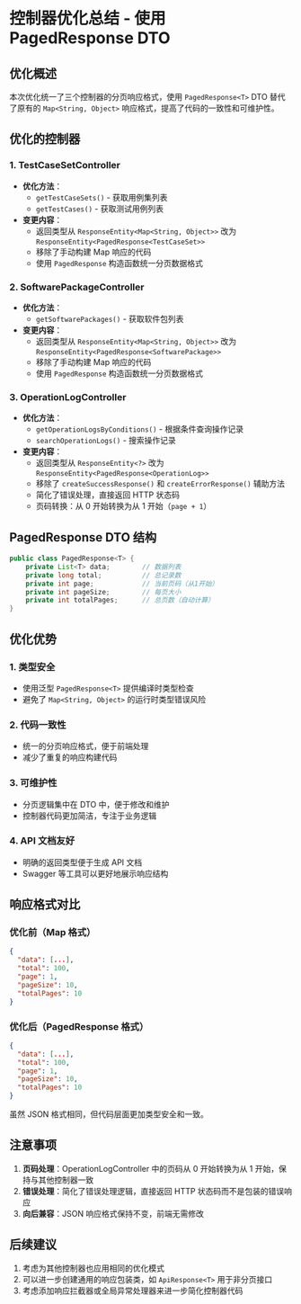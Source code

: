 # 控制器优化总结 - 使用 PagedResponse DTO

## 优化概述

本次优化统一了三个控制器的分页响应格式，使用 `PagedResponse<T>` DTO 替代了原有的 `Map<String, Object>` 响应格式，提高了代码的一致性和可维护性。

## 优化的控制器

### 1. TestCaseSetController
- **优化方法**：
  - `getTestCaseSets()` - 获取用例集列表
  - `getTestCases()` - 获取测试用例列表
- **变更内容**：
  - 返回类型从 `ResponseEntity<Map<String, Object>>` 改为 `ResponseEntity<PagedResponse<TestCaseSet>>`
  - 移除了手动构建 Map 响应的代码
  - 使用 `PagedResponse` 构造函数统一分页数据格式

### 2. SoftwarePackageController
- **优化方法**：
  - `getSoftwarePackages()` - 获取软件包列表
- **变更内容**：
  - 返回类型从 `ResponseEntity<Map<String, Object>>` 改为 `ResponseEntity<PagedResponse<SoftwarePackage>>`
  - 移除了手动构建 Map 响应的代码
  - 使用 `PagedResponse` 构造函数统一分页数据格式

### 3. OperationLogController
- **优化方法**：
  - `getOperationLogsByConditions()` - 根据条件查询操作记录
  - `searchOperationLogs()` - 搜索操作记录
- **变更内容**：
  - 返回类型从 `ResponseEntity<?>` 改为 `ResponseEntity<PagedResponse<OperationLog>>`
  - 移除了 `createSuccessResponse()` 和 `createErrorResponse()` 辅助方法
  - 简化了错误处理，直接返回 HTTP 状态码
  - 页码转换：从 0 开始转换为从 1 开始（`page + 1`）

## PagedResponse DTO 结构

```java
public class PagedResponse<T> {
    private List<T> data;        // 数据列表
    private long total;          // 总记录数
    private int page;            // 当前页码（从1开始）
    private int pageSize;        // 每页大小
    private int totalPages;      // 总页数（自动计算）
}
```

## 优化优势

### 1. 类型安全
- 使用泛型 `PagedResponse<T>` 提供编译时类型检查
- 避免了 `Map<String, Object>` 的运行时类型错误风险

### 2. 代码一致性
- 统一的分页响应格式，便于前端处理
- 减少了重复的响应构建代码

### 3. 可维护性
- 分页逻辑集中在 DTO 中，便于修改和维护
- 控制器代码更加简洁，专注于业务逻辑

### 4. API 文档友好
- 明确的返回类型便于生成 API 文档
- Swagger 等工具可以更好地展示响应结构

## 响应格式对比

### 优化前（Map 格式）
```json
{
  "data": [...],
  "total": 100,
  "page": 1,
  "pageSize": 10,
  "totalPages": 10
}
```

### 优化后（PagedResponse 格式）
```json
{
  "data": [...],
  "total": 100,
  "page": 1,
  "pageSize": 10,
  "totalPages": 10
}
```

虽然 JSON 格式相同，但代码层面更加类型安全和一致。

## 注意事项

1. **页码处理**：OperationLogController 中的页码从 0 开始转换为从 1 开始，保持与其他控制器一致
2. **错误处理**：简化了错误处理逻辑，直接返回 HTTP 状态码而不是包装的错误响应
3. **向后兼容**：JSON 响应格式保持不变，前端无需修改

## 后续建议

1. 考虑为其他控制器也应用相同的优化模式
2. 可以进一步创建通用的响应包装类，如 `ApiResponse<T>` 用于非分页接口
3. 考虑添加响应拦截器或全局异常处理器来进一步简化控制器代码
